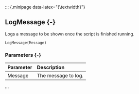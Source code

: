 ::: {.minipage data-latex="{\textwidth}"}
## LogMessage {-}

Logs a message to be shown once the script is finished running.

```{sql}
LogMessage(Message)
```

### Parameters {-}

**Parameter** | **Description**
| :-- | :-- |
Message | The message to log.
:::
